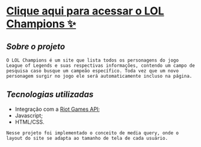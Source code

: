 [<b><h1>Clique aqui para acessar o LOL Champions ✨</h1>](https://larissabenedet.github.io/lol-champions/)</b>

## *Sobre o projeto*
```
O LOL Champions é um site que lista todos os personagens do jogo League of Legends e suas respectivas informações, contendo um campo de pesquisa caso busque um campeão específico. Toda vez que um novo personagem surgir no jogo ele será automaticamente incluso na página. 
```

## *Tecnologias utilizadas*
* Integração com a [Riot Games API](https://developer.riotgames.com/docs/lol);
* Javascript;
* HTML/CSS.

```
Nesse projeto foi implementado o conceito de media query, onde o layout do site se adapta ao tamanho de tela de cada usuário. 
```

